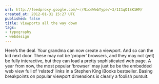 ```yaml
---
url: http://feedproxy.google.com/~r/NiceWebType/~3/1I1qO1SK1HM/
created_at: 2012-01-31 15:27 UTC
published: false
title: Viewports all the way down
tags:
- typography
- webdesign
---
```


Here’s the deal. Your grandma can now create a viewport. And so can the kid next door. These may not be ‘proper’ browsers, and they may not (yet) be fully interactive, but they can load a pretty sophisticated web page. A year from now, the most popular ‘browser’ may just be be the embedded web view full of ‘related’ links in a Stephen King iBooks bestseller.  Basing breakpoints on popular viewport dimensions is clearly a foolish pursuit.
